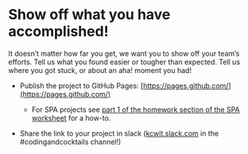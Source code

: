 # Show off what you have accomplished!

It doesn’t matter how far you get, we want you to show off your team’s efforts. Tell us what you found easier or tougher than expected. Tell us where you got stuck, or about an aha! moment you had!

*   Publish the project to GitHub Pages: [https://pages.github.com/](https://pages.github.com/)

    * For SPA projects see [part 1 of the homework section of the SPA worksheet](http://bit.ly/CnCSPAGHP) for a how-to.
    

*   Share the link to your project in slack ([kcwit.slack.com](http://kcwit.slack.com) in the #codingandcocktails channel!)